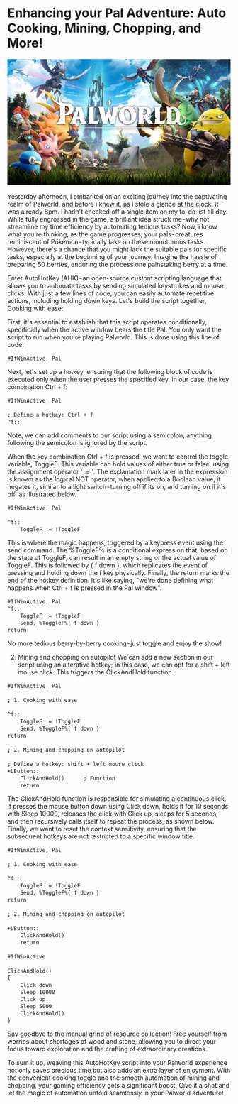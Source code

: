 # Enhancing your Pal Adventure: Auto Cooking, Mining, Chopping, and More!

<img src="./img/palworld.png" alt="MarineGEO circle logo" />

Yesterday afternoon, I embarked on an exciting journey into the captivating realm of Palworld, and before i knew it, as i stole a glance at the clock, it was already 8pm. I hadn't checked off a single item on my to-do list all day. While fully engrossed in the game, a brilliant idea struck me - why not streamline my time efficiency by automating tedious tasks?
Now, i know what you're thinking, as the game progresses, your pals - creatures reminiscent of Pokémon - typically take on these monotonous tasks. However, there's a chance that you might lack the suitable pals for specific tasks, especially at the beginning of your journey. Imagine the hassle of preparing 50 berries, enduring the process one painstaking berry at a time.

Enter AutoHotKey (AHK) - an open-source custom scripting language that allows you to automate tasks by sending simulated keystrokes and mouse clicks. With just a few lines of code, you can easily automate repetitive actions, including holding down keys.
Let's build the script together,
Cooking with ease:

First, it's essential to establish that this script operates conditionally, specifically when the active window bears the title Pal. You only want the script to run when you're playing Palworld.
This is done using this line of code:

```
#IfWinActive, Pal
```

Next, let's set up a hotkey, ensuring that the following block of code is executed only when the user presses the specified key.
In our case, the key combination Ctrl + f:

```
#IfWinActive, Pal

; Define a hotkey: Ctrl + f
^f:: 
```

Note, we can add comments to our script using a semicolon, anything following the semicolon is ignored by the script.

When the key combination Ctrl + f is pressed, we want to control the toggle variable, ToggleF. This variable can hold values of either true or false, using the assignment operator ' := '. The exclamation mark later in the expression is known as the logical NOT operator, when applied to a Boolean value, it negates it, similar to a light switch - turning off if its on, and turning on if it's off, as illustrated below.

```
#IfWinActive, Pal

^f:: 
    ToggleF := !ToggleF
```

This is where the magic happens, triggered by a keypress event using the send command. The %ToggleF% is a conditional expression that, based on the state of ToggleF, can result in an empty string or the actual value of ToggleF. This is followed by { f down  }, which replicates the event of pressing and holding down the f key physically.
Finally, the return marks the end of the hotkey definition. It's like saying, "we're done defining what happens when Ctrl + f is pressed in the Pal window".



```
#IfWinActive, Pal
^f:: 
    ToggleF := !ToggleF
    Send, %ToggleF%{ f down }
return
```


No more tedious berry-by-berry cooking - just toggle and enjoy the show!

2. Mining and chopping on autopilot
We can add a new section in our script using an alterative hotkey; in this case, we can opt for a shift + left mouse click. This triggers the ClickAndHold function.


```
#IfWinActive, Pal

; 1. Cooking with ease

^f:: 
    ToggleF := !ToggleF
    Send, %ToggleF%{ f down }
return

; 2. Mining and chopping on autopilot

; Define a hotkey: shift + left mouse click
+LButton:: 
    ClickAndHold()      ; Function
    return

```

The ClickAndHold function is responsible for simulating a continuous click. It presses the mouse button down using Click down, holds it for 10 seconds with Sleep 10000, releases the click with Click up, sleeps for 5 seconds, and then recursively calls itself to repeat the process, as shown below.
Finally, we want to reset the context sensitivity, ensuring that the subsequent hotkeys are not restricted to a specific window title.

```
#IfWinActive, Pal

; 1. Cooking with ease

^f:: 
    ToggleF := !ToggleF
    Send, %ToggleF%{ f down }
return

; 2. Mining and chopping on autopilot

+LButton:: 
    ClickAndHold()
    return

#IfWinActive

ClickAndHold() 
{
    Click down
    Sleep 10000          
    Click up
    Sleep 5000           
    ClickAndHold()       
}    
```

Say goodbye to the manual grind of resource collection! Free yourself from worries about shortages of wood and stone, allowing you to direct your focus toward exploration and the crafting of extraordinary creations.

To sum it up, weaving this AutoHotKey script into your Palworld experience not only saves precious time but also adds an extra layer of enjoyment. With the convenient cooking toggle and the smooth automation of mining and chopping, your gaming efficiency gets a significant boost. Give it a shot and let the magic of automation unfold seamlessly in your Palworld adventure!